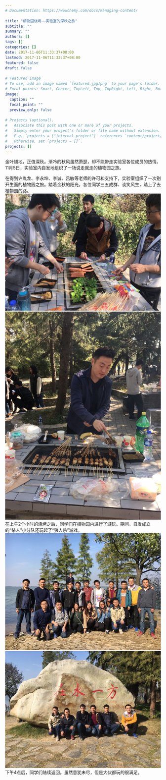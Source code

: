 ```yaml
---
# Documentation: https://wowchemy.com/docs/managing-content/

title: "植物园烧烤——实验室的深秋之旅"
subtitle: ""
summary: ""
authors: []
tags: []
categories: []
date: 2017-11-06T11:33:37+08:00
lastmod: 2017-11-06T11:33:37+08:00
featured: false
draft: false

# Featured image
# To use, add an image named `featured.jpg/png` to your page's folder.
# Focal points: Smart, Center, TopLeft, Top, TopRight, Left, Right, BottomLeft, Bottom, BottomRight.
image:
  caption: ""
  focal_point: ""
  preview_only: false

# Projects (optional).
#   Associate this post with one or more of your projects.
#   Simply enter your project's folder or file name without extension.
#   E.g. `projects = ["internal-project"]` references `content/project/deep-learning/index.md`.
#   Otherwise, set `projects = []`.
projects: []
---
```

金叶铺地，正值深秋。渐冷的秋风虽然萧瑟，却不能带走实验室各位成员的热情。11月5日，实验室内自发地组织了一场说走就走的植物园之旅。


在得到许胤龙、李永坤、李诚、吕敏等老师的许可和支持下，实验室组织了一次别开生面的植物园之旅。踏着金秋的阳光，各位同学三五成群、谈笑风生，踏上了去植物园的路。
![20171105植物园烧烤_众人拾柴-1024x768.jpg](20171105植物园烧烤_众人拾柴-1024x768.jpg)
![20171105植物园烧烤_主烤官-768x1024.jpg](20171105植物园烧烤_主烤官-768x1024.jpg)
在上午2个小时的烧烤之后，同学们在植物园内进行了游玩。期间，自发成立的“杀人”小分队还玩起了“狼人杀”游戏。
![20171105植物园烧烤_湖边.jpg](20171105植物园烧烤_湖边.jpg)
![20171105植物园烧烤_17届与大哥.jpg](20171105植物园烧烤_17届与大哥.jpg)
下午4点后，同学们陆续返回。虽然意犹未尽，但是大伙都玩的很满足。